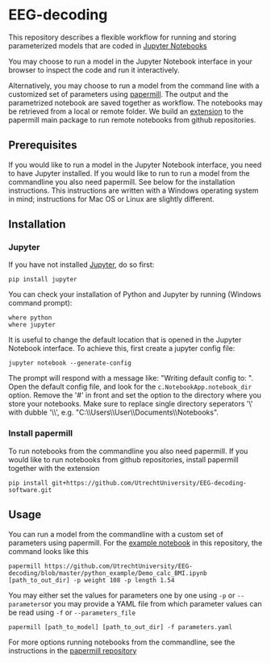 # EEG-decoding
This repository describes a flexible workflow for running and storing parameterized models that are coded in [Jupyter Notebooks](https://jupyter.readthedocs.io/en/latest/install.html) 

You may choose to run a model in the Jupyter Notebook interface in your browser to inspect the code and run it interactively.

Alternatively, you may choose to run a model from the command line with a customized set of parameters using [papermill](https://github.com/nteract/papermill).
The output and the parametrized notebook are saved together as workflow. 
The notebooks may be retrieved from a local or remote folder.
We build an [extension](https://github.com/UtrechtUniversity/EEG-decoding-software) to the papermill main package to run remote notebooks from github repositories.



## Prerequisites
If you would like to run a model in the Jupyter Notebook interface, you need to have Jupyter installed.
If you would like to run to run a model from the commandline you also need papermill.
See below for the installation instructions. 
This instructions are written with a Windows operating system in mind; instructions for Mac OS or Linux are slightly different.

## Installation

### Jupyter
If you have not installed [Jupyter](https://jupyter.readthedocs.io/en/latest/install.html), do so first:
```
pip install jupyter
```
You can check your installation of Python and Jupyter by running (Windows command prompt):
```
where python
where jupyter
```

It is useful to change the default location that is opened in the Jupyter Notebook interface. To achieve this, first create a jupyter config file:
```
jupyter notebook --generate-config
```
The prompt will respond with a message like: "Writing default config to: <path>". Open the default config file, and look for the ```c.NotebookApp.notebook_dir``` option. Remove the '#' in front and set the option to the directory where you store your notebooks. Make sure to replace single directory seperators '\\' with dubble '\\\\', e.g. "C:\\\\Users\\\\User\\\\Documents\\\\Notebooks".


### Install papermill
To run notebooks from the commandline you also need papermill.
If you would like to run notebooks from github repositories, install papermill together with the extension 
```
pip install git+https://github.com/UtrechtUniversity/EEG-decoding-software.git
```

## Usage
You can run a model from the commandline with a custom set of parameters using papermill.
For the [example notebook](/python_example/README.md) in this repository, the command looks like this
```
papermill https://github.com/UtrechtUniversity/EEG-decoding/blob/master/python_example/Demo_calc_BMI.ipynb [path_to_out_dir] -p weight 108 -p length 1.54
```
You may either set the values for parameters one by one using ```-p``` or ```--parameters```or you may provide a YAML file from which parameter values can be read using ```-f``` or ```--parameters_file``` 
```
papermill [path_to_model] [path_to_out_dir] -f parameters.yaml

```
For more options running notebooks from the commandline, see the instructions in the [papermill repository](https://github.com/nteract/papermill) 
